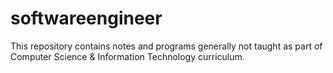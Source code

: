 # softwareengineer
This repository contains notes and programs generally not taught as part of Computer Science &amp; Information Technology curriculum.
